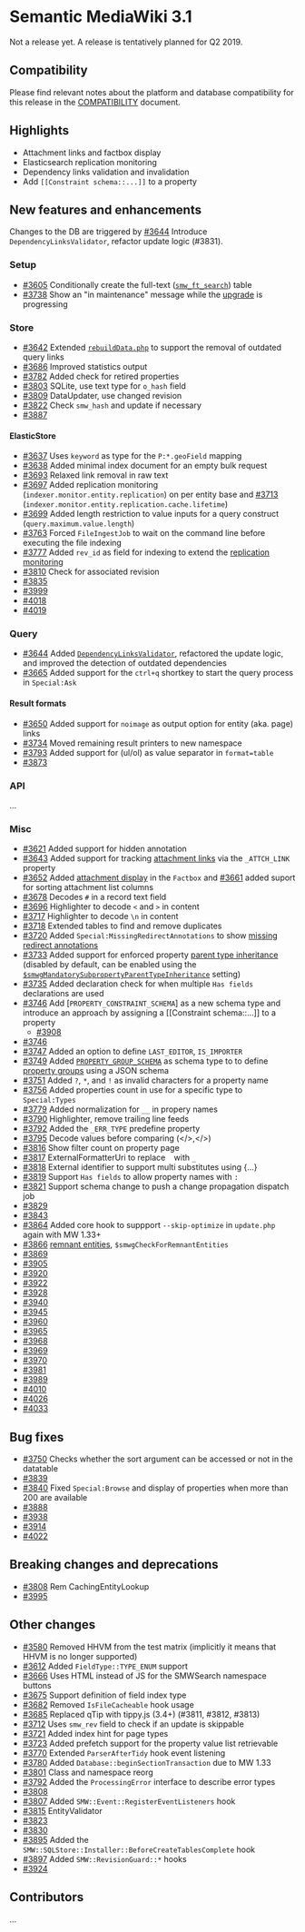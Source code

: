 # Semantic MediaWiki 3.1

Not a release yet. A release is tentatively planned for Q2 2019.

## Compatibility

Please find relevant notes about the platform and database compatibility for this release in the [COMPATIBILITY](https://github.com/SemanticMediaWiki/SemanticMediaWiki/blob/master/docs/COMPATIBILITY.md) document.

## Highlights

- Attachment links and factbox display
- Elasticsearch replication monitoring
- Dependency links validation and invalidation
- Add `[[Constraint schema::...]]` to a property

## New features and enhancements

Changes to the DB are triggered by [#3644](https://github.com/SemanticMediaWiki/SemanticMediaWiki/pull/3644) Introduce `DependencyLinksValidator`, refactor update logic (#3831).

### Setup

* [#3605](https://github.com/SemanticMediaWiki/SemanticMediaWiki/pull/3605) Conditionally create the full-text ([`smw_ft_search`](https://www.semantic-mediawiki.org/wiki/Table:smw_ft_search)) table
* [#3738](https://github.com/SemanticMediaWiki/SemanticMediaWiki/pull/3738) Show an "in maintenance" message while the [upgrade](https://www.semantic-mediawiki.org/wiki/Help:Upgrade) is progressing

### Store

* [#3642](https://github.com/SemanticMediaWiki/SemanticMediaWiki/pull/3642) Extended [`rebuildData.php`](https://www.semantic-mediawiki.org/wiki/rebuildData.php) to support the removal of outdated query links
* [#3686](https://github.com/SemanticMediaWiki/SemanticMediaWiki/pull/3686) Improved statistics output
* [#3782](https://github.com/SemanticMediaWiki/SemanticMediaWiki/pull/3782) Added check for retired properties
* [#3803](https://github.com/SemanticMediaWiki/SemanticMediaWiki/pull/3803) SQLite, use text type for `o_hash` field
* [#3809](https://github.com/SemanticMediaWiki/SemanticMediaWiki/pull/3809) DataUpdater, use changed revision
* [#3822](https://github.com/SemanticMediaWiki/SemanticMediaWiki/pull/3822) Check `smw_hash` and update if necessary
* [#3887](https://github.com/SemanticMediaWiki/SemanticMediaWiki/pull/3887)

#### ElasticStore

* [#3637](https://github.com/SemanticMediaWiki/SemanticMediaWiki/pull/3637) Uses `keyword` as type for the `P:*.geoField` mapping
* [#3638](https://github.com/SemanticMediaWiki/SemanticMediaWiki/pull/3638) Added minimal index document for an empty bulk request
* [#3693](https://github.com/SemanticMediaWiki/SemanticMediaWiki/pull/3693) Relaxed link removal in raw text
* [#3697](https://github.com/SemanticMediaWiki/SemanticMediaWiki/pull/3697) Added replication monitoring (`indexer.monitor.entity.replication`) on per entity base and [#3713](https://github.com/SemanticMediaWiki/SemanticMediaWiki/pull/3713) (`indexer.monitor.entity.replication.cache.lifetime`)
* [#3699](https://github.com/SemanticMediaWiki/SemanticMediaWiki/pull/3699) Added length restriction to value inputs for a query construct  (`query.maximum.value.length`)
* [#3763](https://github.com/SemanticMediaWiki/SemanticMediaWiki/pull/3763) Forced `FileIngestJob` to wait on the command line before executing the file indexing
* [#3777](https://github.com/SemanticMediaWiki/SemanticMediaWiki/pull/3777) Added `rev_id` as field for indexing to extend the [replication monitoring](https://www.semantic-mediawiki.org/wiki/Help:Replication_monitoring)
* [#3810](https://github.com/SemanticMediaWiki/SemanticMediaWiki/pull/3810) Check for associated revision
* [#3835](https://github.com/SemanticMediaWiki/SemanticMediaWiki/pull/3835)
* [#3999](https://github.com/SemanticMediaWiki/SemanticMediaWiki/pull/3999)
* [#4018](https://github.com/SemanticMediaWiki/SemanticMediaWiki/pull/4018)
* [#4019](https://github.com/SemanticMediaWiki/SemanticMediaWiki/issues/4019)

### Query

* [#3644](https://github.com/SemanticMediaWiki/SemanticMediaWiki/pull/3644) Added [`DependencyLinksValidator`](https://www.semantic-mediawiki.org/wiki/Help:Embedded_query_update), refactored the update logic, and improved the detection of outdated dependencies
* [#3665](https://github.com/SemanticMediaWiki/SemanticMediaWiki/pull/3665) Added support for the `ctrl+q` shortkey to start the query process in `Special:Ask`

#### Result formats

* [#3650](https://github.com/SemanticMediaWiki/SemanticMediaWiki/pull/3650) Added support for `noimage` as output option for entity (aka. page) links
* [#3734](https://github.com/SemanticMediaWiki/SemanticMediaWiki/pull/3734) Moved remaining result printers to new namespace
* [#3793](https://github.com/SemanticMediaWiki/SemanticMediaWiki/pull/3793) Added support for (ul/ol) as value separator in `format=table`
* [#3873](https://github.com/SemanticMediaWiki/SemanticMediaWiki/pull/3873)

### API

...

### Misc

* [#3621](https://github.com/SemanticMediaWiki/SemanticMediaWiki/issues/3621) Added support for hidden annotation
* [#3643](https://github.com/SemanticMediaWiki/SemanticMediaWiki/pull/3643) Added support for tracking [attachment links](https://www.semantic-mediawiki.org/wiki/Help:Attachment_links) via the `_ATTCH_LINK` property
* [#3652](https://github.com/SemanticMediaWiki/SemanticMediaWiki/pull/3652) Added [attachment display](https://www.semantic-mediawiki.org/wiki/Help:Attachment_links) in the `Factbox` and [#3661](https://github.com/SemanticMediaWiki/SemanticMediaWiki/pull/3661) added suport for sorting attachment list columns
* [#3678](https://github.com/SemanticMediaWiki/SemanticMediaWiki/pull/3678) Decodes `#` in a record text field
* [#3696](https://github.com/SemanticMediaWiki/SemanticMediaWiki/pull/3696) Highlighter to decode `<` and `>` in content
* [#3717](https://github.com/SemanticMediaWiki/SemanticMediaWiki/pull/3717) Highlighter to decode `\n` in content
* [#3718](https://github.com/SemanticMediaWiki/SemanticMediaWiki/pull/3718) Extended tables to find and remove duplicates
* [#3720](https://github.com/SemanticMediaWiki/SemanticMediaWiki/pull/3720) Added `Special:MissingRedirectAnnotations` to show [missing redirect annotations](https://www.semantic-mediawiki.org/wiki/Help:Missing_redirect_annotations)
* [#3733](https://github.com/SemanticMediaWiki/SemanticMediaWiki/pull/3733) Added support for enforced property [parent type inheritance](https://www.semantic-mediawiki.org/wiki/Help:Mandatory_parent_datatype_inheritance) (disabled by default, can be enabled using the [`$smwgMandatorySubpropertyParentTypeInheritance`](https://www.semantic-mediawiki.org/wiki/Help:$smwgMandatorySubpropertyParentTypeInheritance) setting)
* [#3735](https://github.com/SemanticMediaWiki/SemanticMediaWiki/pull/3735) Added declaration check for when multiple `Has fields` declarations are used
* [#3746](https://github.com/SemanticMediaWiki/SemanticMediaWiki/pull/3746) Add [`PROPERTY_CONSTRAINT_SCHEMA`] as a new schema type and introduce an approach by assigning a [[Constraint schema::...]] to a property
  * [#3908](https://github.com/SemanticMediaWiki/SemanticMediaWiki/pull/3908)
* [#3746](https://github.com/SemanticMediaWiki/SemanticMediaWiki/pull/3746)
* [#3747](https://github.com/SemanticMediaWiki/SemanticMediaWiki/pull/3747) Added an option to define `LAST_EDITOR`, `IS_IMPORTER`
* [#3749](https://github.com/SemanticMediaWiki/SemanticMediaWiki/pull/3749) Added [`PROPERTY_GROUP_SCHEMA`](https://www.semantic-mediawiki.org/wiki/Help:Schema/Type/PROPERTY_GROUP_SCHEMA) as schema type to to define [property groups](https://www.semantic-mediawiki.org/wiki/Help:Property_group) using a JSON schema
* [#3751](https://github.com/SemanticMediaWiki/SemanticMediaWiki/pull/3751) Added `?`, `*`, and `!` as invalid characters for a property name
* [#3756](https://github.com/SemanticMediaWiki/SemanticMediaWiki/pull/3756) Added properties count in use for a specific type to `Special:Types`
* [#3779](https://github.com/SemanticMediaWiki/SemanticMediaWiki/pull/3779) Added normalization for `__` in propery names
* [#3790](https://github.com/SemanticMediaWiki/SemanticMediaWiki/pull/3790) Highlighter, remove trailing line feeds
* [#3792](https://github.com/SemanticMediaWiki/SemanticMediaWiki/pull/3792) Added the `_ERR_TYPE` predefine property
* [#3795](https://github.com/SemanticMediaWiki/SemanticMediaWiki/pull/3795) Decode values before comparing (&lt;/&gt;,</>)
* [#3816](https://github.com/SemanticMediaWiki/SemanticMediaWiki/pull/3816) Show filter count on property page
* [#3817](https://github.com/SemanticMediaWiki/SemanticMediaWiki/pull/3817) ExternalFormatterUri to replace ` ` with `_`
* [#3818](https://github.com/SemanticMediaWiki/SemanticMediaWiki/pull/3818) External identifier to support multi substitutes using {...}
* [#3819](https://github.com/SemanticMediaWiki/SemanticMediaWiki/pull/3819) Support `Has fields` to allow property names with `:`
* [#3821](https://github.com/SemanticMediaWiki/SemanticMediaWiki/pull/3821) Support schema change to push a change propagation dispatch job
* [#3829](https://github.com/SemanticMediaWiki/SemanticMediaWiki/pull/3829)
* [#3843](https://github.com/SemanticMediaWiki/SemanticMediaWiki/pull/3843)
* [#3864](https://github.com/SemanticMediaWiki/SemanticMediaWiki/pull/3864) Added core hook to suppport `--skip-optimize` in `update.php` again with MW 1.33+
* [#3866](https://github.com/SemanticMediaWiki/SemanticMediaWiki/pull/3866) [remnant entities](https://www.semantic-mediawiki.org/wiki/Help:Remnant_entities), `$smwgCheckForRemnantEntities `
* [#3869](https://github.com/SemanticMediaWiki/SemanticMediaWiki/pull/3869)
* [#3905](https://github.com/SemanticMediaWiki/SemanticMediaWiki/pull/3905)
* [#3920](https://github.com/SemanticMediaWiki/SemanticMediaWiki/pull/3920)
* [#3922](https://github.com/SemanticMediaWiki/SemanticMediaWiki/pull/3922)
* [#3928](https://github.com/SemanticMediaWiki/SemanticMediaWiki/pull/3928)
* [#3940](https://github.com/SemanticMediaWiki/SemanticMediaWiki/pull/3940)
* [#3945](https://github.com/SemanticMediaWiki/SemanticMediaWiki/pull/3945)
* [#3960](https://github.com/SemanticMediaWiki/SemanticMediaWiki/pull/3960)
* [#3965](https://github.com/SemanticMediaWiki/SemanticMediaWiki/pull/3965)
* [#3968](https://github.com/SemanticMediaWiki/SemanticMediaWiki/pull/3968)
* [#3969](https://github.com/SemanticMediaWiki/SemanticMediaWiki/pull/3969)
* [#3970](https://github.com/SemanticMediaWiki/SemanticMediaWiki/pull/3970)
* [#3981](https://github.com/SemanticMediaWiki/SemanticMediaWiki/pull/3981)
* [#3989](https://github.com/SemanticMediaWiki/SemanticMediaWiki/pull/3989)
* [#4010](https://github.com/SemanticMediaWiki/SemanticMediaWiki/pull/4010)
* [#4026](https://github.com/SemanticMediaWiki/SemanticMediaWiki/pull/4026)
* [#4033](https://github.com/SemanticMediaWiki/SemanticMediaWiki/pull/4033)

## Bug fixes

* [#3750](https://github.com/SemanticMediaWiki/SemanticMediaWiki/pull/3750) Checks whether the sort argument can be accessed or not in the datatable
* [#3839](https://github.com/SemanticMediaWiki/SemanticMediaWiki/pull/3839)
* [#3840](https://github.com/SemanticMediaWiki/SemanticMediaWiki/pull/3840) Fixed `Special:Browse` and display of properties when more than 200 are available
* [#3888](https://github.com/SemanticMediaWiki/SemanticMediaWiki/pull/3888)
* [#3938](https://github.com/SemanticMediaWiki/SemanticMediaWiki/issues/3938)
* [#3914](https://github.com/SemanticMediaWiki/SemanticMediaWiki/issues/3914)
* [#4022](https://github.com/SemanticMediaWiki/SemanticMediaWiki/issues/4022)

## Breaking changes and deprecations

* [#3808](https://github.com/SemanticMediaWiki/SemanticMediaWiki/pull/3808) Rem CachingEntityLookup
* [#3995](https://github.com/SemanticMediaWiki/SemanticMediaWiki/pull/3995)

## Other changes

* [#3580](https://github.com/SemanticMediaWiki/SemanticMediaWiki/pull/3580) Removed HHVM from the test matrix (implicitly it means that HHVM is no longer supported)
* [#3612](https://github.com/SemanticMediaWiki/SemanticMediaWiki/pull/3612) Added `FieldType::TYPE_ENUM` support
* [#3666](https://github.com/SemanticMediaWiki/SemanticMediaWiki/pull/3666) Uses HTML instead of JS for the SMWSearch namespace buttons
* [#3675](https://github.com/SemanticMediaWiki/SemanticMediaWiki/pull/3675) Support definition of field index type
* [#3682](https://github.com/SemanticMediaWiki/SemanticMediaWiki/pull/3682) Removed `IsFileCacheable` hook usage
* [#3685](https://github.com/SemanticMediaWiki/SemanticMediaWiki/pull/3685) Replaced qTip with tippy.js (3.4+) (#3811, #3812, #3813)
* [#3712](https://github.com/SemanticMediaWiki/SemanticMediaWiki/pull/3712) Uses `smw_rev` field to check if an update is skippable
* [#3721](https://github.com/SemanticMediaWiki/SemanticMediaWiki/pull/3721) Added index hint for page types
* [#3723](https://github.com/SemanticMediaWiki/SemanticMediaWiki/pull/3723) Added prefetch support for the property value list retrievable
* [#3770](https://github.com/SemanticMediaWiki/SemanticMediaWiki/pull/3770) Extended `ParserAfterTidy` hook event listening
* [#3780](https://github.com/SemanticMediaWiki/SemanticMediaWiki/pull/3780) Added `Database::beginSectionTransaction` due to MW 1.33
* [#3801](https://github.com/SemanticMediaWiki/SemanticMediaWiki/issues/3801) Class and namespace reorg
* [#3792](https://github.com/SemanticMediaWiki/SemanticMediaWiki/pull/3792) Added the `ProcessingError` interface to describe  error types
* [#3808](https://github.com/SemanticMediaWiki/SemanticMediaWiki/pull/3808)
* [#3807](https://github.com/SemanticMediaWiki/SemanticMediaWiki/pull/3808) Added `SMW::Event::RegisterEventListeners` hook
* [#3815](https://github.com/SemanticMediaWiki/SemanticMediaWiki/pull/3815) EntityValidator
* [#3823](https://github.com/SemanticMediaWiki/SemanticMediaWiki/pull/3823)
* [#3830](https://github.com/SemanticMediaWiki/SemanticMediaWiki/pull/3830)
* [#3895](https://github.com/SemanticMediaWiki/SemanticMediaWiki/pull/3895) Added the `SMW::SQLStore::Installer::BeforeCreateTablesComplete` hook
* [#3897](https://github.com/SemanticMediaWiki/SemanticMediaWiki/pull/3897) Added `SMW::RevisionGuard::*` hooks
* [#3924](https://github.com/SemanticMediaWiki/SemanticMediaWiki/pull/3924)

## Contributors

...
